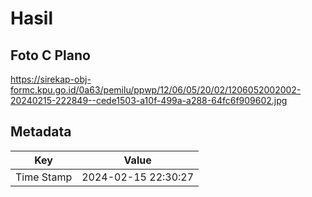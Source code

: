 # Hasil

## Foto C Plano

https://sirekap-obj-formc.kpu.go.id/0a63/pemilu/ppwp/12/06/05/20/02/1206052002002-20240215-222849--cede1503-a10f-499a-a288-64fc6f909602.jpg


## Metadata

| Key        | Value               |
| ---------- | ------------------- |
| Time Stamp | 2024-02-15 22:30:27 |



